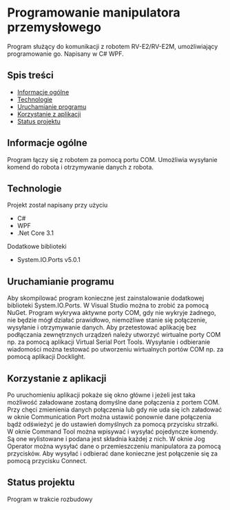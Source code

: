 
# Programowanie manipulatora przemysłowego
Program służący do komunikacji z robotem RV-E2/RV-E2M, umożliwiający programowanie go. Napisany w C# WPF.

## Spis treści
- [Informacje ogólne](#informacje-ogólne)
- [Technologie](#technologie)
- [Uruchamianie programu](#uruchamianie-programu)
- [Korzystanie z aplikacji](#korzystanie-z-aplikacji)
- [Status projektu](#status-projektu)

## Informacje ogólne
Program łączy się z robotem za pomocą portu COM. Umożliwia wysyłanie komend do robota i otrzymywanie danych z robota.

## Technologie
Projekt został napisany przy użyciu
- C#
- WPF
- .Net Core 3.1

Dodatkowe biblioteki
- System.IO.Ports v5.0.1

## Uruchamianie programu
Aby skompilować program konieczne jest zainstalowanie dodatkowej biblioteki System.IO.Ports. W Visual Studio można to zrobić za pomocą NuGet. Program wykrywa aktywne porty COM, gdy nie wykryje żadnego, nie będzie mógł działać prawidłowo, niemożliwe stanie się połączenie, wysyłanie i otrzymywanie danych. Aby przetestować aplikację bez podłączania zewnętrznych urządzeń należy utworzyć wirtualne porty COM np. za pomocą aplikacji Virtual Serial Port Tools. Wysyłanie i odbieranie wiadomości można testować po utworzeniu wirtualnych portów COM np. za pomocą aplikacji Docklight. 

## Korzystanie z aplikacji
Po uruchomieniu aplikacji pokaże się okno główne i jeżeli jest taka możliwość załadowane zostaną domyślne dane połączenia z portem COM. Przy chęci zmienienia danych połączenia lub gdy nie uda się ich załadować w oknie Communication Port można ustawić ponownie dane połączenia bądź odświeżyć je do ustawień domyślnych za pomocą przycisku strzałki. W oknie Command Tool można wpisywać i wysyłać pojedyncze komendy. Są one wylistowane i podana jest składnia każdej z nich. W oknie Jog Operator można wysyłać dane o przemieszczeniu manipulatora za pomocą przycisków. Aby wysyłać i odbierać dane konieczne jest połączenie się za pomocą przycisku Connect.

## Status projektu
Program w trakcie rozbudowy


